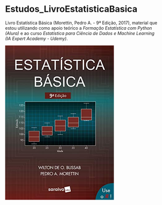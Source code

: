 # Estudos_LivroEstatisticaBasica
Livro Estatística Básica (Morettin, Pedro A. - 9ª Edição, 2017), material que estou utilizando como apoio teórico a <i>Formação Estatística com Python (Alura)</i> e ao curso <i>Estatística para Ciência de Dados e Machine Learning (IA Expert Academy - Udemy)</i>.

![Screenshot](LivroEstatisticaBasico.jpg)

